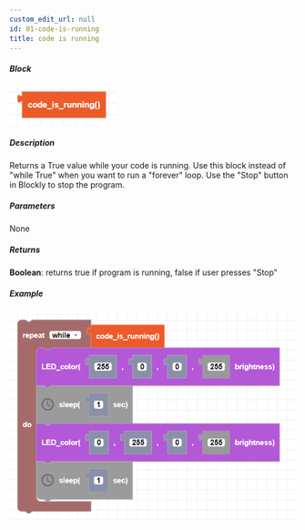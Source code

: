 ```yaml
---
custom_edit_url: null
id: 01-code-is-running
title: code is running
---
```


##### Block

![code is running image](code_is_running.png)

##### Description

Returns a True value while your code is running. Use this block instead of "while True" when you want to run a "forever" loop. Use the "Stop" button in Blockly to stop the program.

##### Parameters

None

##### Returns

**Boolean**: returns true if program is running, false if user presses "Stop"

##### Example

![code is running example](code_is_running_example.png)
